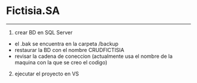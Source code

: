 # Fictisia.SA
-------
1) crear BD en SQL Server
 - el .bak se encuentra en la carpeta /backup
 - restaurar la BD con el nombre CRUDFICTISIA
 - revisar la cadena de coneccion (actualmente usa el nombre de la maquina con la que se creo el codigo)
 2) ejecutar el proyecto en VS
